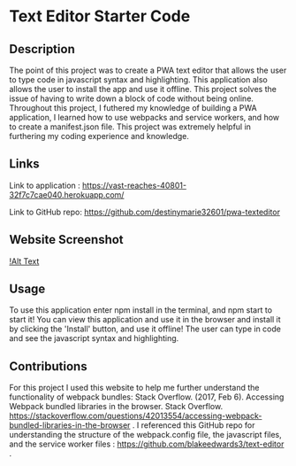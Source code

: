 # Text Editor Starter Code

## Description
The point of this project was to create a PWA text editor that allows the user to type code in javascript syntax and highlighting. This application also allows the user to install the app and use it offline. This project solves the issue of having to write down a block of code without being online. Throughout this project, I futhered my knowledge of building a PWA application, I learned how to use webpacks and service workers, and how to create a manifest.json file. This project was extremely helpful in furthering my coding experience and knowledge.

## Links
Link to application : https://vast-reaches-40801-32f7c7cae040.herokuapp.com/

Link to GitHub repo: https://github.com/destinymarie32601/pwa-texteditor

## Website Screenshot 
[!Alt Text](/assets/screenshot.png)

## Usage
To use this application enter npm install in the terminal, and npm start to start it! You can view this application and use it in the browser and install it by clicking the 'Install' button, and use it offline! The user can type in code and see the javascript syntax and highlighting.

## Contributions
For this project I used this website to help me further understand the functionality of webpack bundles: Stack Overflow. (2017, Feb 6). Accessing Webpack bundled libraries in the browser. Stack Overflow. https://stackoverflow.com/questions/42013554/accessing-webpack-bundled-libraries-in-the-browser . I referenced this GitHub repo for understanding the structure of the webpack.config file, the javascript files, and the service worker files : https://github.com/blakeedwards3/text-editor . 
